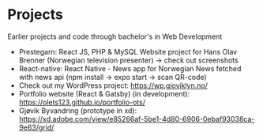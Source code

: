 # Projects
Earlier projects and code through bachelor's in Web Development

- Prestegarn: React JS, PHP & MySQL Website project for Hans Olav Brenner (Norwegian television presenter) -> check out screenshots 
- React-native: React Native - News app for Norwegian News fetched with news api (npm install -> expo start -> scan QR-code)
- Check out my WordPress project: https://wp.gjoviklyn.no/
- Portfolio website (React & Gatsby) (in development): https://olets123.github.io/portfolio-ots/ 
- Gjøvik Byvandring (prototype in xd): https://xd.adobe.com/view/e85266af-5be1-4d80-6906-0ebaf93038ca-9e63/grid/

